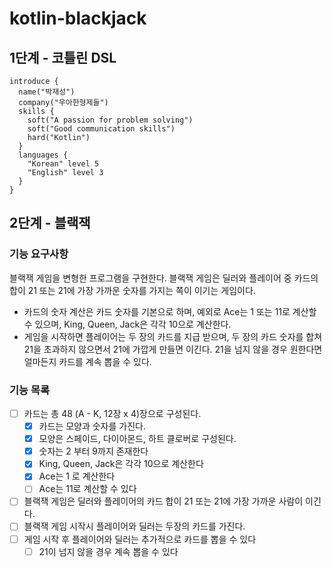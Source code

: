 # kotlin-blackjack

## 1단계 - 코틀린 DSL
```
introduce {
  name("박재성")
  company("우아한형제들")
  skills {
    soft("A passion for problem solving")
    soft("Good communication skills")
    hard("Kotlin")
  }
  languages {
    "Korean" level 5
    "English" level 3
  }
}
```

## 2단계 - 블랙잭

### 기능 요구사항

블랙잭 게임을 변형한 프로그램을 구현한다. 블랙잭 게임은 딜러와 플레이어 중 카드의 합이 21 또는 21에 가장 가까운 숫자를 가지는 쪽이 이기는 게임이다.

- 카드의 숫자 계산은 카드 숫자를 기본으로 하며, 예외로 Ace는 1 또는 11로 계산할 수 있으며, King, Queen, Jack은 각각 10으로 계산한다.
- 게임을 시작하면 플레이어는 두 장의 카드를 지급 받으며, 두 장의 카드 숫자를 합쳐 21을 초과하지 않으면서 21에 가깝게 만들면 이긴다. 21을 넘지 않을 경우 원한다면 얼마든지 카드를 계속 뽑을 수 있다.

### 기능 목록

- [ ] 카드는 총 48 (A - K, 12장 x 4)장으로 구성된다.
  - [x] 카드는 모양과 숫자를 가진다.
  - [x] 모양은 스페이드, 다이아몬드, 하트 클로버로 구성된다.
  - [x] 숫자는 2 부터 9까지 존재한다
  - [x] King, Queen, Jack은 각각 10으로 계산한다
  - [x] Ace는 1 로 계산한다
  - [ ] Ace는 11로 계산할 수 있다
- [ ] 블랙잭 게임은 딜러와 플레이어의 카드 합이 21 또는 21에 가장 가까운 사람이 이긴다.
- [ ] 블랙잭 게임 시작시 플레이어와 딜러는 두장의 카드를 가진다.
- [ ] 게임 시작 후 플레이어와 딜러는 추가적으로 카드를 뽑을 수 있다
    - [ ] 21이 넘지 않을 경우 계속 뽑을 수 있다
